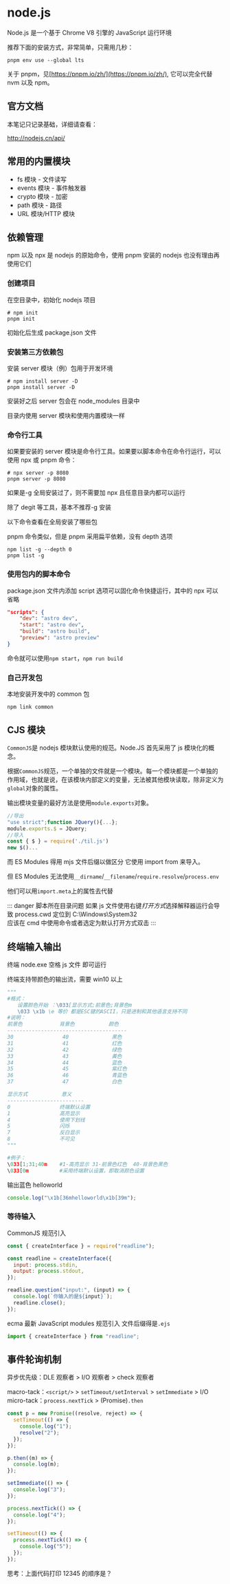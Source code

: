 # node.js

Node.js 是一个基于 Chrome V8 引擎的 JavaScript 运行环境

推荐下面的安装方式，非常简单，只需用几秒：

```shell
pnpm env use --global lts
```

关于 pnpm，见[https://pnpm.io/zh/](https://pnpm.io/zh/), 它可以完全代替 nvm 以及 npm。

## 官方文档

本笔记只记录基础，详细请查看：

<http://nodejs.cn/api/>

## 常用的内置模块

- fs 模块 - 文件读写
- events 模块 - 事件触发器
- crypto 模块 - 加密
- path 模块 - 路径
- URL 模块/HTTP 模块

## 依赖管理

npm 以及 npx 是 nodejs 的原始命令，使用 pnpm 安装的 nodejs 也没有理由再使用它们

### 创建项目

在空目录中，初始化 nodejs 项目

```shell
# npm init
pnpm init
```

初始化后生成 package.json 文件

### 安装第三方依赖包

安装 server 模块（例）包用于开发环境

```shell
# npm install server -D
pnpm install server -D
```

安装好之后 server 包会在 node_modules 目录中

目录内使用 server 模块和使用内置模块一样

### 命令行工具

如果要安装的 server 模块是命令行工具。如果要以脚本命令在命令行运行，可以使用 npx 或 pnpm 命令：

```shell
# npx server -p 8080
pnpm server -p 8080
```

如果是-g 全局安装过了，则不需要加 npx 且任意目录内都可以运行

除了 degit 等工具，基本不推荐-g 安装

以下命令查看在全局安装了哪些包

pnpm 命令类似，但是 pnpm 采用扁平依赖，没有 depth 选项

```shell
npm list -g --depth 0
pnpm list -g
```

### 使用包内的脚本命令

package.json 文件内添加 script 选项可以固化命令快捷运行，其中的 npx 可以省略

```json
"scripts": {
    "dev": "astro dev",
    "start": "astro dev",
    "build": "astro build",
    "preview": "astro preview"
}
```

命令就可以使用`npm start`，`npm run build`

### 自己开发包

本地安装开发中的 common 包

```shell
npm link common
```

## CJS 模块

`CommonJS`是 nodejs 模块默认使用的规范。Node.JS 首先采用了 js 模块化的概念。

根据`CommonJS`规范，一个单独的文件就是一个模块。每一个模块都是一个单独的作用域，也就是说，在该模块内部定义的变量，无法被其他模块读取，除非定义为`global`对象的属性。

输出模块变量的最好方法是使用`module.exports`对象。

```js
//导出
"use strict";function JQuery(){...};
module.exports.$ = JQuery;
//导入
const { $ } = require('./til.js')
new $()...
```

而 ES Modules 得用 mjs 文件后缀以做区分 它使用 import from 来导入。

但 ES Modules 无法使用`__dirname`/`__filename`/`require.resolve`/`process.env`

他们可以用`import.meta`上的属性去代替

::: danger 脚本所在目录问题
如果 js 文件使用右键*打开方式*选择解释器运行会导致 process.cwd 定位到 C:\Windows\System32  
应该在 cmd 中使用命令或者选定为默认打开方式双击
:::

## 终端输入输出

终端 node.exe 空格 js 文件 即可运行

终端支持带颜色的输出流，需要 win10 以上

```python
"""
#格式：
　　设置颜色开始 ：\033[显示方式;前景色;背景色m
　　\033 \x1b \e 等价 都是ESC键的ASCII，只是进制和其他语言支持不同
#说明：
前景色            背景色           颜色
---------------------------------------
30                40              黑色
31                41              红色
32                42              绿色
33                43              黃色
34                44              蓝色
35                45              紫红色
36                46              青蓝色
37                47              白色

显示方式           意义
-------------------------
0                终端默认设置
1                高亮显示
4                使用下划线
5                闪烁
7                反白显示
8                不可见
"""

#例子：
\033[1;31;40m    #1-高亮显示 31-前景色红色  40-背景色黑色
\033[0m          #采用终端默认设置，即取消颜色设置
```

输出蓝色 helloworld

```js
console.log("\x1b[36mhelloworld\x1b[39m");
```

### 等待输入

CommonJS 规范引入

```js
const { createInterface } = require("readline");

const readline = createInterface({
  input: process.stdin,
  output: process.stdout,
});

readline.question("input:", (input) => {
  console.log(`你输入的是${input}`);
  readline.close();
});
```

ecma 最新 JavaScript modules 规范引入 文件后缀得是`.ejs`

```js
import { createInterface } from "readline";
```

## 事件轮询机制

异步优先级：DLE 观察者 > I/O 观察者 > check 观察者

macro-tack：`<script/>` > `setTimeout/setInterval` > `setImmediate` > I/O  
micro-tack：`process.nextTick` > (Promise)`.then`

```js
const p = new Promise((resolve, reject) => {
  setTimeout(() => {
    console.log("1");
    resolve("2");
  });
});

p.then((m) => {
  console.log(m);
});

setImmediate(() => {
  console.log("3");
});

process.nextTick(() => {
  console.log("4");
});

setTimeout(() => {
  process.nextTick(() => {
    console.log("5");
  });
});
```

思考：上面代码打印 12345 的顺序是？
